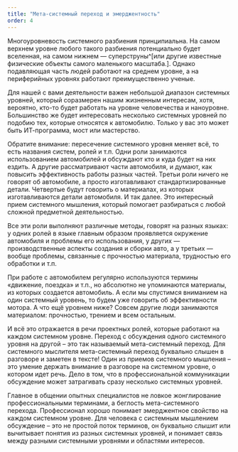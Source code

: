 ```yaml
---
title: "Мета-системный переход и эмерджентность"
order: 4
---
```




Многоуровневость системного разбиения принципиальна. На самом верхнем уровне любого такого разбиения потенциально будет вселенная, на самом нижнем — суперструны^[или другие известные физические объекты самого маленького масштаба.]. Однако подавляющая часть людей работают на среднем уровне, а на периферийных уровнях работают преимущественно ученые.

Для нашей с вами деятельности важен небольшой диапазон системных уровней, который соразмерен нашим жизненным интересам, хотя, вероятно, кто-то будет работать на уровне человечества и наноуровне. Большинство же будет интересовать несколько системных уровней по подобию тех, которые относятся к автомобилю. Только у вас это может быть ИТ-программа, мост или мастерство.

Обратите внимание: пересечение системного уровня меняет всё, то есть названия систем, ролей и т.п. Одни роли занимаются использованием автомобилей и обсуждают кто и куда будет на них ездить. А другие рассматривают части автомобиля, и думают, как повысить эффективность работы разных частей. Третьи роли ничего не говорят об автомобиле, а просто изготавливают стандартизированные детали. Четвертые будут говорить о материалах, из которых изготавливаются детали автомобиля. И так далее. Это интересный прием системного мышления, который помогает разбираться с любой сложной предметной деятельностью.

Все эти роли выполняют различные методы, говорят на разных языках: у одних ролей в языке главным образом проявляется окружение автомобиля и проблемы его использования, у других — производственные аспекты создания и сборки авто, а у третьих — вообще проблемы, связанные с прочностью материала, трудностью его обработки и т.п.

При работе с автомобилем регулярно используются термины «движение, поездка» и т.п., но абсолютно не упоминаются материалы, из которых создается автомобиль. А если мы спустимся вниманием на один системный уровень, то будем уже говорить об эффективности мотора. А что ещё уровнем ниже? Совсем другие люди занимаются материалом: прочностью, трением и всем остальным.

И всё это отражается в речи проектных ролей, которые работают на каждом системном уровне. Переход с обсуждения одного системного уровня на другой – это так называемый мета-системный переход. Для системного мыслителя мета-системный переход буквально слышен в разговоре и заметен в тексте! Один из приемов системного мышления – это умение держать внимание в разговоре на системном уровне, о котором идет речь. Дело в том, что в профессиональной коммуникации обсуждение может затрагивать сразу несколько системных уровней.

Главное в общении опытных специалистов не ловкое жонглирование профессиональными терминами, а беглость мета-системного перехода. Профессионал хорошо понимает эмерджентное свойство на каждом системном уровне. Для человека с системным мышлением обсуждение – это не простой поток терминов, он буквально слышит или вычитывает понятия из разных системных уровней, и понимает связь между разными системными уровнями и областями интересов.


